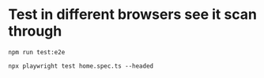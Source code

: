 # Test in different browsers see it scan through
```
npm run test:e2e
```
```
npx playwright test home.spec.ts --headed


```